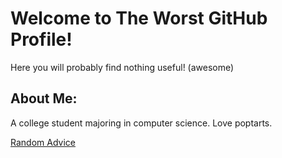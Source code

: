 # Welcome to The Worst GitHub Profile!

Here you will probably find nothing useful! (awesome)

## About Me:
A college student majoring in computer science.
Love poptarts.

[Random Advice](https://github.com/X-Edition/X-Edition/blob/main/advice.md)
